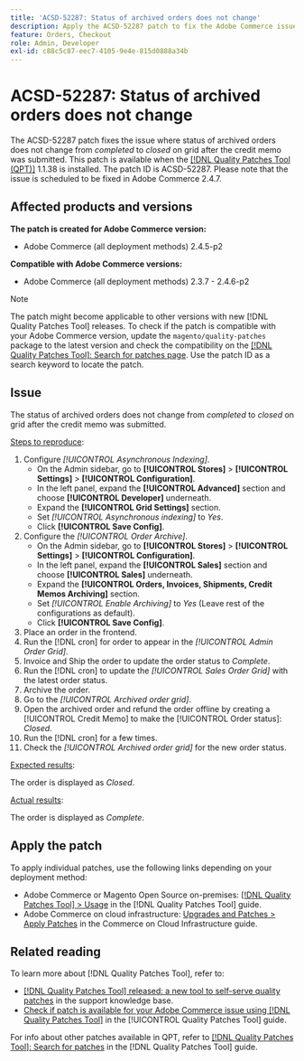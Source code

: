 ```yaml
---
title: 'ACSD-52287: Status of archived orders does not change'
description: Apply the ACSD-52287 patch to fix the Adobe Commerce issue where the status of archived orders does not change from *completed* to *closed* on grid after the credit memo was submitted.
feature: Orders, Checkout
role: Admin, Developer
exl-id: c88c5c87-eec7-4105-9e4e-815d0888a34b
---
```

# ACSD-52287: Status of archived orders does not change

The ACSD-52287 patch fixes the issue where status of archived orders does not change from *completed* to *closed* on grid after the credit memo was submitted. This patch is available when the [[!DNL Quality Patches Tool (QPT)]](https://experienceleague.adobe.com/en/docs/commerce-knowledge-base/kb/announcements/commerce-announcements/magento-quality-patches-released-new-tool-to-self-serve-quality-patches) 1.1.38 is installed. The patch ID is ACSD-52287. Please note that the issue is scheduled to be fixed in Adobe Commerce 2.4.7.

## Affected products and versions

**The patch is created for Adobe Commerce version:**

* Adobe Commerce (all deployment methods) 2.4.5-p2

**Compatible with Adobe Commerce versions:**

* Adobe Commerce (all deployment methods) 2.3.7 - 2.4.6-p2

>[!NOTE]
>
>The patch might become applicable to other versions with new [!DNL Quality Patches Tool] releases. To check if the patch is compatible with your Adobe Commerce version, update the `magento/quality-patches` package to the latest version and check the compatibility on the [[!DNL Quality Patches Tool]: Search for patches page](https://experienceleague.adobe.com/tools/commerce-quality-patches/index.html). Use the patch ID as a search keyword to locate the patch.

## Issue

The status of archived orders does not change from *completed* to *closed* on grid after the credit memo was submitted.

<u>Steps to reproduce</u>:

1. Configure *[!UICONTROL Asynchronous Indexing]*.
   * On the Admin sidebar, go to **[!UICONTROL Stores]** > **[!UICONTROL Settings]** > **[!UICONTROL Configuration]**.
   * In the left panel, expand the **[!UICONTROL Advanced]** section and choose **[!UICONTROL Developer]** underneath.
   * Expand the **[!UICONTROL Grid Settings]** section.
   * Set *[!UICONTROL Asynchronous indexing]* to *Yes*.
   * Click **[!UICONTROL Save Config]**.
1. Configure the *[!UICONTROL Order Archive]*.
   * On the Admin sidebar, go to **[!UICONTROL Stores]** > **[!UICONTROL Settings]** > **[!UICONTROL Configuration]**.
   * In the left panel, expand the **[!UICONTROL Sales]** section and choose **[!UICONTROL Sales]** underneath.
   * Expand the **[!UICONTROL Orders, Invoices, Shipments, Credit Memos Archiving]** section.
   * Set *[!UICONTROL Enable Archiving]* to *Yes* (Leave rest of the configurations as default).
   * Click **[!UICONTROL Save Config]**.
1. Place an order in the frontend.
1. Run the [!DNL cron]  for order to appear in the *[!UICONTROL Admin Order Grid]*.
1. Invoice and Ship the order to update the order status to *Complete*.
1. Run the [!DNL cron]  to update the *[!UICONTROL Sales Order Grid]* with the latest order status.
1. Archive the order.
1. Go to the *[!UICONTROL Archived order grid]*.
1. Open the archived order and refund the order offline by creating a [!UICONTROL Credit Memo] to make the [!UICONTROL Order status]: *Closed*.
1. Run the [!DNL cron] for a few times.
1. Check the *[!UICONTROL Archived order grid]* for the new order status.

<u>Expected results</u>:

The order is displayed as *Closed*.
    
<u>Actual results</u>:

The order is displayed as *Complete*.

## Apply the patch

To apply individual patches, use the following links depending on your deployment method:

* Adobe Commerce or Magento Open Source on-premises: [[!DNL Quality Patches Tool] > Usage](https://experienceleague.adobe.com/docs/commerce-operations/tools/quality-patches-tool/usage.html) in the [!DNL Quality Patches Tool] guide.
* Adobe Commerce on cloud infrastructure: [Upgrades and Patches > Apply Patches](https://experienceleague.adobe.com/docs/commerce-cloud-service/user-guide/develop/upgrade/apply-patches.html) in the Commerce on Cloud Infrastructure guide.

## Related reading

To learn more about [!DNL Quality Patches Tool], refer to:

* [[!DNL Quality Patches Tool] released: a new tool to self-serve quality patches](https://experienceleague.adobe.com/en/docs/commerce-knowledge-base/kb/announcements/commerce-announcements/magento-quality-patches-released-new-tool-to-self-serve-quality-patches) in the support knowledge base.
* [Check if patch is available for your Adobe Commerce issue using [!DNL Quality Patches Tool]](/help/tools/quality-patches-tool/patches-available-in-qpt/check-patch-for-magento-issue-with-magento-quality-patches.md) in the [!UICONTROL Quality Patches Tool] guide.


For info about other patches available in QPT, refer to [[!DNL Quality Patches Tool]: Search for patches](https://experienceleague.adobe.com/tools/commerce-quality-patches/index.html) in the [!DNL Quality Patches Tool] guide.
